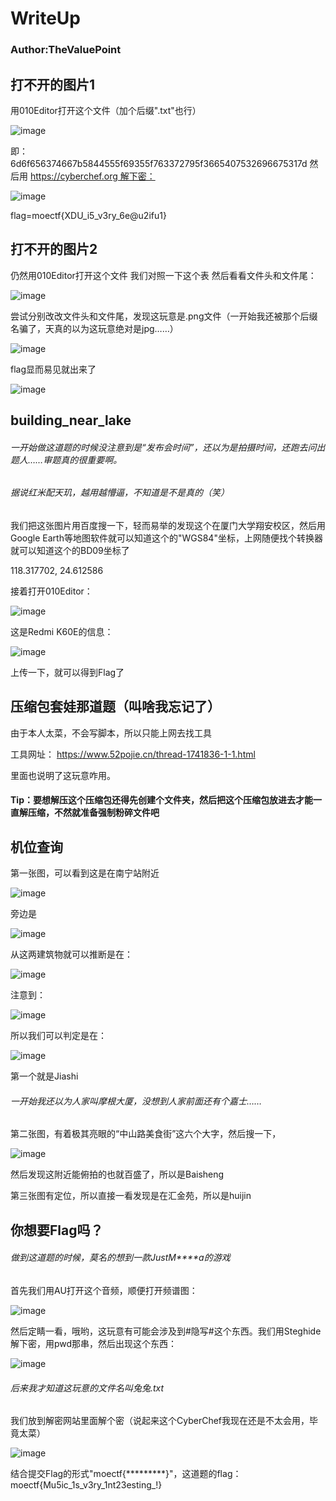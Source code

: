 # WriteUp
### Author:TheValuePoint

## 打不开的图片1
用010Editor打开这个文件（加个后缀".txt"也行）

![image](https://github.com/TheValuePoint/MoeCTF_2023/assets/58455675/1a748c5a-4a13-4070-b8aa-fb82c2e76e85)

即：
6d6f656374667b5844555f69355f763372795f3665407532696675317d
然后用 https://cyberchef.org 解下密：

![image](https://github.com/TheValuePoint/MoeCTF_2023/assets/58455675/023ebc34-d4fc-4ff5-bda0-dfca362a97bb)

flag=moectf{XDU_i5_v3ry_6e@u2ifu1}

## 打不开的图片2
仍然用010Editor打开这个文件
我们对照一下这个表
然后看看文件头和文件尾：

![image](https://github.com/TheValuePoint/MoeCTF_2023/assets/58455675/e1d11649-3f0f-442e-87f1-e6c8b5b3bb64)


尝试分别改改文件头和文件尾，发现这玩意是.png文件（一开始我还被那个后缀名骗了，天真的以为这玩意绝对是jpg……）

![image](https://github.com/TheValuePoint/MoeCTF_2023/assets/58455675/aabecc57-d31e-4ead-bb38-fae9a5c1291a)

flag显而易见就出来了

![image](https://github.com/TheValuePoint/MoeCTF_2023/assets/58455675/a487443b-0caf-4f66-8664-51e40e1bef6b)

## building_near_lake
###### 一开始做这道题的时候没注意到是“发布会时间”，还以为是拍摄时间，还跑去问出题人……审题真的很重要啊。

###### 据说红米配天玑，越用越懵逼，不知道是不是真的（笑）

我们把这张图片用百度搜一下，轻而易举的发现这个在厦门大学翔安校区，然后用Google Earth等地图软件就可以知道这个的"WGS84"坐标，上网随便找个转换器就可以知道这个的BD09坐标了

118.317702, 24.612586

接着打开010Editor：

![image](https://github.com/TheValuePoint/MoeCTF_2023/assets/58455675/aa44d1f6-5fd5-41ce-89a4-ed2e5c71f2f1)

这是Redmi K60E的信息：

![image](https://github.com/TheValuePoint/MoeCTF_2023/assets/58455675/b5e176ff-852c-411f-aec8-1b3acb4bda55)

上传一下，就可以得到Flag了

## 压缩包套娃那道题（叫啥我忘记了）
由于本人太菜，不会写脚本，所以只能上网去找工具

工具网址： https://www.52pojie.cn/thread-1741836-1-1.html

里面也说明了这玩意咋用。
#### Tip：要想解压这个压缩包还得先创建个文件夹，然后把这个压缩包放进去才能一直解压缩，不然就准备强制粉碎文件吧

## 机位查询

第一张图，可以看到这是在南宁站附近

![image](https://github.com/TheValuePoint/MoeCTF_2023/assets/58455675/d3de7b96-e717-4217-b944-43627c7a844d)

旁边是

![image](https://github.com/TheValuePoint/MoeCTF_2023/assets/58455675/7282b0ec-7855-49ac-ac31-5c7940d1f097)

从这两建筑物就可以推断是在：

![image](https://github.com/TheValuePoint/MoeCTF_2023/assets/58455675/ccb03874-8c15-4898-a643-63dd1f5ace93)

注意到：

![image](https://github.com/TheValuePoint/MoeCTF_2023/assets/58455675/cf949b67-d260-48cf-b6d7-27c8a3a8cb9e)

所以我们可以判定是在：

![image](https://github.com/TheValuePoint/MoeCTF_2023/assets/58455675/f6530d05-1ad6-4bd3-a505-b32316a8b455)

第一个就是Jiashi
###### 一开始我还以为人家叫摩根大厦，没想到人家前面还有个嘉士……

第二张图，有着极其亮眼的“中山路美食街”这六个大字，然后搜一下，

![image](https://github.com/TheValuePoint/MoeCTF_2023/assets/58455675/20de6e41-463d-44e6-863e-1db509f5a782)

然后发现这附近能俯拍的也就百盛了，所以是Baisheng

第三张图有定位，所以直接一看发现是在汇金苑，所以是huijin

## 你想要Flag吗？
###### 做到这道题的时候，莫名的想到一款JustM****a的游戏
首先我们用AU打开这个音频，顺便打开频谱图：

![image](https://github.com/TheValuePoint/MoeCTF_2023/assets/58455675/6ac00d31-0ce7-4234-a63e-f9c0ba43cdc1)

然后定睛一看，哦哟，这玩意有可能会涉及到#隐写#这个东西。我们用Steghide解下密，用pwd那串，然后出现这个东西：

![image](https://github.com/TheValuePoint/MoeCTF_2023/assets/58455675/04f4b54e-8126-47ee-aff2-170cdf370346)

###### 后来我才知道这玩意的文件名叫兔兔.txt
我们放到解密网站里面解个密（说起来这个CyberChef我现在还是不太会用，毕竟太菜）

![image](https://github.com/TheValuePoint/MoeCTF_2023/assets/58455675/c7449954-c28a-435b-a7fd-160818a17681)

结合提交Flag的形式"moectf{*********}"，这道题的flag：moectf{Mu5ic_1s_v3ry_1nt23esting_!}

